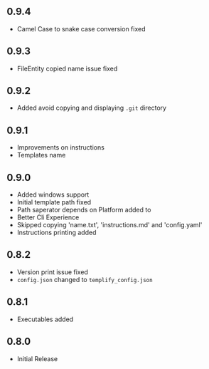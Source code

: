 ## 0.9.4
- Camel Case to snake case conversion fixed

## 0.9.3
- FileEntity copied name issue fixed

## 0.9.2
- Added avoid copying and displaying `.git` directory

## 0.9.1
- Improvements on instructions
- Templates name

## 0.9.0

- Added windows support
- Initial template path fixed
- Path saperator depends on Platform added to 
- Better Cli Experience
- Skipped copying 'name.txt', 'instructions.md' and 'config.yaml'
- Instructions printing added

## 0.8.2

- Version print issue fixed
- `config.json` changed to `templify_config.json`

## 0.8.1

- Executables added

## 0.8.0

- Initial Release
